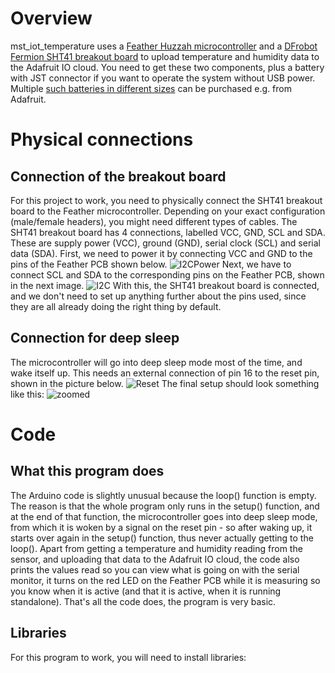 # Overview
mst_iot_temperature uses a [Feather Huzzah microcontroller](https://www.adafruit.com/product/2821) and a [DFrobot Fermion SHT41 breakout 
board](https://www.dfrobot.com/product-2437.html) to upload temperature and humidity data to the Adafruit IO cloud. You need to get these two components, plus a battery with JST connector if you want to operate the system without USB power. Multiple [such batteries in different sizes](https://www.adafruit.com/product/2011) can be purchased e.g. from Adafruit. 
# Physical connections
## Connection of the breakout board
For this project to work, you need to physically connect the SHT41 breakout board to the Feather microcontroller. Depending on your exact configuration (male/female headers), you might need different types of cables. The SHT41 breakout board has 4 connections, labelled VCC, GND, SCL and SDA. These are supply power (VCC), ground (GND), serial clock (SCL) and serial data (SDA). First, we need to power it by connecting VCC and GND to the pins of the Feather PCB shown below. 
![I2CPower](https://github.com/user-attachments/assets/8dbe8aa7-1b3e-43a2-95c2-d43b5c664d08)
Next, we have to connect SCL and SDA to the corresponding pins on the Feather PCB, shown in the next image.
![I2C](https://github.com/user-attachments/assets/32114353-9b83-40c1-9842-c613962e0f6c)
With this, the SHT41 breakout board is connected, and we don't need to set up anything further about the pins used, since they are all already doing the right thing by default. 
## Connection for deep sleep
The microcontroller will go into deep sleep mode most of the time, and wake itself up. This needs an external connection of pin 16 to the reset pin, shown in the picture below.
![Reset](https://github.com/user-attachments/assets/277907f8-d2f5-4613-80e5-d13fb08def17)
The final setup should look something like this: 
![zoomed](https://github.com/user-attachments/assets/47d9a9d1-d44b-4868-b142-c64e246a3625)
# Code
## What this program does
The Arduino code is slightly unusual because the loop() function is empty. The reason is that the whole program only runs in the setup() function, and at the end of that function, the microcontroller goes into deep sleep mode, from which it is woken by a signal on the reset pin - so after waking up, it starts over again in the setup() function, thus never actually getting to the loop().
Apart from getting a temperature and humidity reading from the sensor, and uploading that data to the Adafruit IO cloud, the code also prints the values read so you can view what is going on with the serial monitor, it turns on the red LED on the Feather PCB while it is measuring so you know when it is active (and that it is active, when it is running standalone). That's all the code does, the program is very basic. 
## Libraries
For this program to work, you will need to install libraries: 
